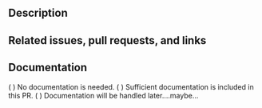 ## Description

## Related issues, pull requests, and links
## Documentation
( ) No documentation is needed.
( ) Sufficient documentation is included in this PR.
( ) Documentation will be handled later....maybe...